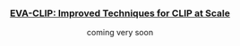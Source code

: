 <div align="center">

<h3><a href="https://arxiv.org/abs/2211.07636">EVA-CLIP: Improved Techniques for CLIP at Scale</a></h3>

coming very soon

</div>

